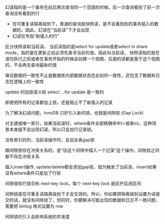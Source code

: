 幻读指的是一个事务在前后两次查询同一个范围的时候，后一次查询看到了前一次查询没有看到的行

- 在可重复读隔离级别下，普通的查询是快照读，是不会看到别的事务插入的数据的。因此，幻读在“当前读”下才会出现
- 幻读仅专指“新插入的行”

区分快照读和当前读。 当前读指的是select for update或者select in share mode，指的是在更新之前必须先查寻当前的值，因此叫当前读。 快照读指的是在语句执行之前或者在事务开始的时候会创建一个视图，后面的读都是基于这个视图的，不会再去查询最新的值

保证数据的一致性不止是数据库内部数据状态在此刻的一致性，还包含了数据和日志在逻辑上的一致性

update 的加锁语义和 select …for update 是一致的

即使把所有的记录都加上锁，还是阻止不了新插入的记录

为了解决幻读问题，InnoDB 只好引入新的锁，也就是间隙锁 (Gap Lock)

对主键或唯一索引，如果当前读时，where条件全部精确命中(=或者in)，这种场景本身就不会出现幻读，所以只会加行记录锁。 　　

没有索引的列，当前读操作时，会加全表gap锁

跟间隙锁存在冲突关系的，是“往这个间隙中插入一个记录”这个操作。间隙锁之间都不存在冲突关系

插入insert操作, update/delete都会添加gap锁，因为触发了当前读，insert如果没有where条件只是加了行锁

间隙锁和行锁合称 next-key lock，每个 next-key lock 是前开后闭区间

间隙锁是在可重复读隔离级别下才会生效的。所以，你如果把隔离级别设置为读提交的话，就没有间隙锁了。但同时，你要解决可能出现的数据和日志不一致问题，需要把 binlog 格式设置为 row

间隙锁的引入会影响系统的并发度